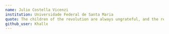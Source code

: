 ```yaml
---
name: Julio Costella Vicenzi
institution: Universidade Federal de Santa Maria	
quote: The children of the revolution are always ungrateful, and the revolution must be grateful that it is so. 
github_user: Khallx
---
```

